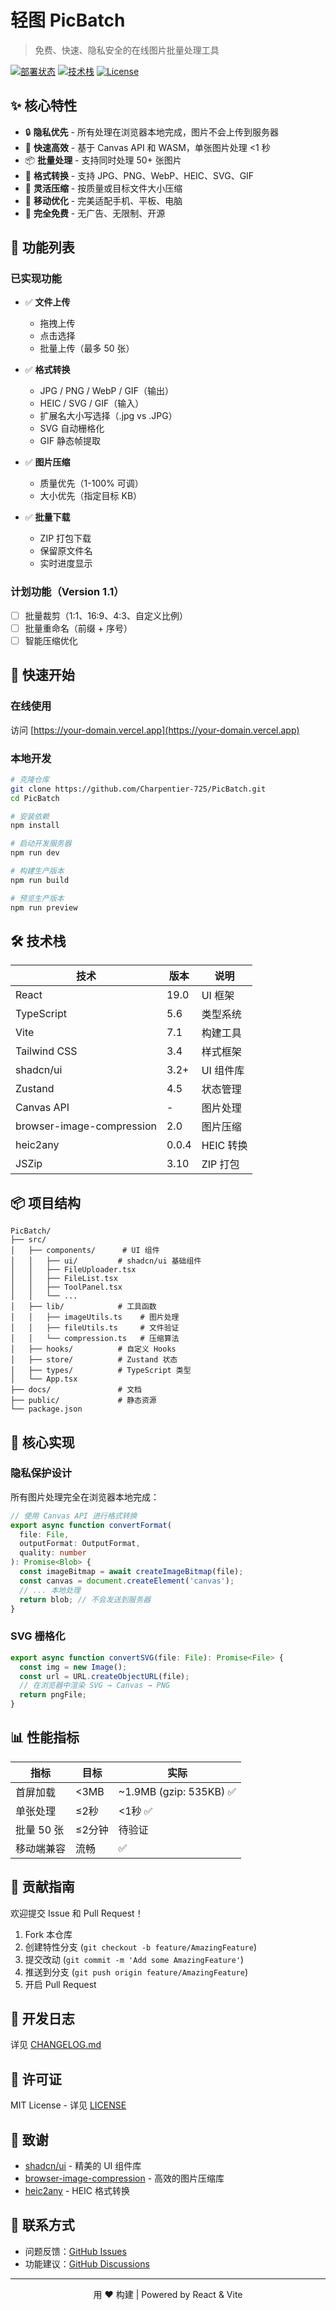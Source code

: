 # 轻图 PicBatch

> 免费、快速、隐私安全的在线图片批量处理工具

[![部署状态](https://img.shields.io/badge/部署-Vercel-black?style=flat-square&logo=vercel)](https://vercel.com)
[![技术栈](https://img.shields.io/badge/技术栈-React_19-61dafb?style=flat-square&logo=react)](https://react.dev)
[![License](https://img.shields.io/badge/license-MIT-blue?style=flat-square)](LICENSE)

## ✨ 核心特性

- 🔒 **隐私优先** - 所有处理在浏览器本地完成，图片不会上传到服务器
- 🚀 **快速高效** - 基于 Canvas API 和 WASM，单张图片处理 <1 秒
- 📦 **批量处理** - 支持同时处理 50+ 张图片
- 🎨 **格式转换** - 支持 JPG、PNG、WebP、HEIC、SVG、GIF
- 🔧 **灵活压缩** - 按质量或目标文件大小压缩
- 📱 **移动优化** - 完美适配手机、平板、电脑
- 💯 **完全免费** - 无广告、无限制、开源

## 🎯 功能列表

### 已实现功能

- ✅ **文件上传**
  - 拖拽上传
  - 点击选择
  - 批量上传（最多 50 张）

- ✅ **格式转换**
  - JPG / PNG / WebP / GIF（输出）
  - HEIC / SVG / GIF（输入）
  - 扩展名大小写选择（.jpg vs .JPG）
  - SVG 自动栅格化
  - GIF 静态帧提取

- ✅ **图片压缩**
  - 质量优先（1-100% 可调）
  - 大小优先（指定目标 KB）

- ✅ **批量下载**
  - ZIP 打包下载
  - 保留原文件名
  - 实时进度显示

### 计划功能（Version 1.1）

- [ ] 批量裁剪（1:1、16:9、4:3、自定义比例）
- [ ] 批量重命名（前缀 + 序号）
- [ ] 智能压缩优化

## 🚀 快速开始

### 在线使用

访问 [https://your-domain.vercel.app](https://your-domain.vercel.app)

### 本地开发

```bash
# 克隆仓库
git clone https://github.com/Charpentier-725/PicBatch.git
cd PicBatch

# 安装依赖
npm install

# 启动开发服务器
npm run dev

# 构建生产版本
npm run build

# 预览生产版本
npm run preview
```

## 🛠️ 技术栈

| 技术 | 版本 | 说明 |
|------|------|------|
| React | 19.0 | UI 框架 |
| TypeScript | 5.6 | 类型系统 |
| Vite | 7.1 | 构建工具 |
| Tailwind CSS | 3.4 | 样式框架 |
| shadcn/ui | 3.2+ | UI 组件库 |
| Zustand | 4.5 | 状态管理 |
| Canvas API | - | 图片处理 |
| browser-image-compression | 2.0 | 图片压缩 |
| heic2any | 0.0.4 | HEIC 转换 |
| JSZip | 3.10 | ZIP 打包 |

## 📦 项目结构

```
PicBatch/
├── src/
│   ├── components/      # UI 组件
│   │   ├── ui/         # shadcn/ui 基础组件
│   │   ├── FileUploader.tsx
│   │   ├── FileList.tsx
│   │   ├── ToolPanel.tsx
│   │   └── ...
│   ├── lib/            # 工具函数
│   │   ├── imageUtils.ts    # 图片处理
│   │   ├── fileUtils.ts     # 文件验证
│   │   └── compression.ts   # 压缩算法
│   ├── hooks/          # 自定义 Hooks
│   ├── store/          # Zustand 状态
│   ├── types/          # TypeScript 类型
│   └── App.tsx
├── docs/               # 文档
├── public/             # 静态资源
└── package.json
```

## 🌟 核心实现

### 隐私保护设计

所有图片处理完全在浏览器本地完成：

```typescript
// 使用 Canvas API 进行格式转换
export async function convertFormat(
  file: File,
  outputFormat: OutputFormat,
  quality: number
): Promise<Blob> {
  const imageBitmap = await createImageBitmap(file);
  const canvas = document.createElement('canvas');
  // ... 本地处理
  return blob; // 不会发送到服务器
}
```

### SVG 栅格化

```typescript
export async function convertSVG(file: File): Promise<File> {
  const img = new Image();
  const url = URL.createObjectURL(file);
  // 在浏览器中渲染 SVG → Canvas → PNG
  return pngFile;
}
```

## 📊 性能指标

| 指标 | 目标 | 实际 |
|------|------|------|
| 首屏加载 | <3MB | ~1.9MB (gzip: 535KB) ✅ |
| 单张处理 | ≤2秒 | <1秒 ✅ |
| 批量 50 张 | ≤2分钟 | 待验证 |
| 移动端兼容 | 流畅 | ✅ |

## 🤝 贡献指南

欢迎提交 Issue 和 Pull Request！

1. Fork 本仓库
2. 创建特性分支 (`git checkout -b feature/AmazingFeature`)
3. 提交改动 (`git commit -m 'Add some AmazingFeature'`)
4. 推送到分支 (`git push origin feature/AmazingFeature`)
5. 开启 Pull Request

## 📝 开发日志

详见 [CHANGELOG.md](CHANGELOG.md)

## 📄 许可证

MIT License - 详见 [LICENSE](LICENSE)

## 🙏 致谢

- [shadcn/ui](https://ui.shadcn.com/) - 精美的 UI 组件库
- [browser-image-compression](https://github.com/Donaldcwl/browser-image-compression) - 高效的图片压缩库
- [heic2any](https://github.com/alexcorvi/heic2any) - HEIC 格式转换

## 📮 联系方式

- 问题反馈：[GitHub Issues](https://github.com/Charpentier-725/PicBatch/issues)
- 功能建议：[GitHub Discussions](https://github.com/Charpentier-725/PicBatch/discussions)

---

<p align="center">用 ❤️ 构建 | Powered by React & Vite</p>
